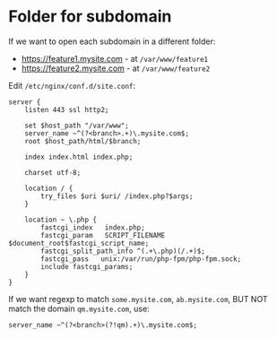 # Folder for subdomain

If we want to open each subdomain in a different folder:

- https://feature1.mysite.com - at `/var/www/feature1`
- https://feature2.mysite.com - at `/var/www/feature2`

Edit `/etc/nginx/conf.d/site.conf`:

```nginx
server {
    listen 443 ssl http2;
    
    set $host_path "/var/www";
    server_name ~^(?<branch>.+)\.mysite.com$;
    root $host_path/html/$branch;

    index index.html index.php;

    charset utf-8;

    location / {
        try_files $uri $uri/ /index.php?$args;
    }

    location ~ \.php {
        fastcgi_index   index.php;
        fastcgi_param   SCRIPT_FILENAME $document_root$fastcgi_script_name;
        fastcgi_split_path_info ^(.+\.php)(/.+)$;
        fastcgi_pass   unix:/var/run/php-fpm/php-fpm.sock;
        include fastcgi_params;
    }
}
```
If we want regexp to match `some.mysite.com`, `ab.mysite.com`, BUT NOT match the domain `qm.mysite.com`, use:

```nginx
server_name ~^(?<branch>(?!qm).+)\.mysite.com$;
```
